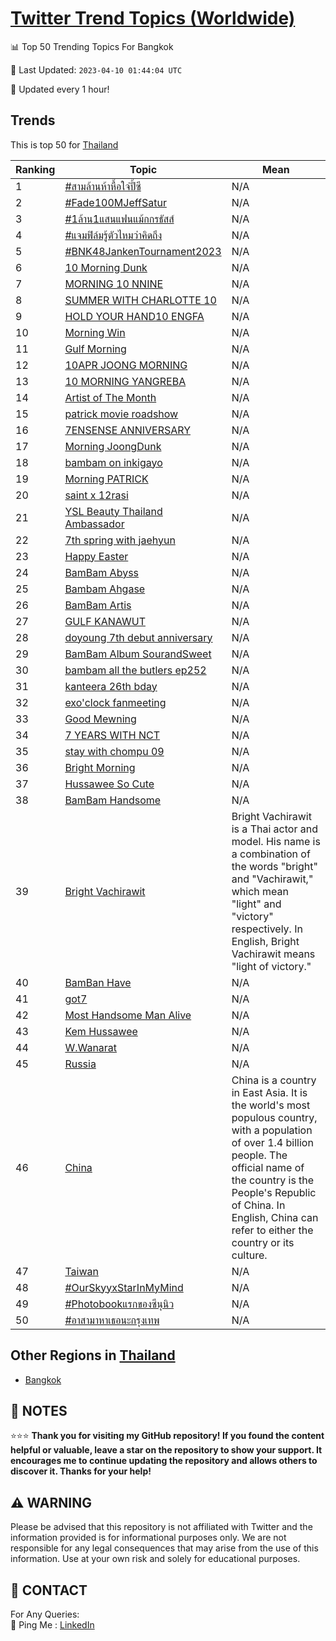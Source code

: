 [Twitter Trend Topics (Worldwide)](https://github.com/ErcinDedeoglu/Twitter-Trend-Topics)
==========


📊 Top 50 Trending Topics For Bangkok

📆 Last Updated: `2023-04-10 01:44:04 UTC`

🔧 Updated every 1 hour!


## Trends

This is top 50 for [Thailand](</Thailand>)

| Ranking | Topic | Mean |
| ------- | ------------ | ------------ |
| 1 | [#สามล้านห้าหื้อใจ๋ปี้ซี](http://twitter.com/search?q=%23%e0%b8%aa%e0%b8%b2%e0%b8%a1%e0%b8%a5%e0%b9%89%e0%b8%b2%e0%b8%99%e0%b8%ab%e0%b9%89%e0%b8%b2%e0%b8%ab%e0%b8%b7%e0%b9%89%e0%b8%ad%e0%b9%83%e0%b8%88%e0%b9%8b%e0%b8%9b%e0%b8%b5%e0%b9%89%e0%b8%8b%e0%b8%b5) | N/A |
| 2 | [#Fade100MJeffSatur](http://twitter.com/search?q=%23Fade100MJeffSatur) | N/A |
| 3 | [#1ล้าน1แสนแฟนแม้กกรธัสส์](http://twitter.com/search?q=%231%e0%b8%a5%e0%b9%89%e0%b8%b2%e0%b8%991%e0%b9%81%e0%b8%aa%e0%b8%99%e0%b9%81%e0%b8%9f%e0%b8%99%e0%b9%81%e0%b8%a1%e0%b9%89%e0%b8%81%e0%b8%81%e0%b8%a3%e0%b8%98%e0%b8%b1%e0%b8%aa%e0%b8%aa%e0%b9%8c) | N/A |
| 4 | [#แจมฟิล์มรู้ตัวไหมว่าคิดถึง](http://twitter.com/search?q=%23%e0%b9%81%e0%b8%88%e0%b8%a1%e0%b8%9f%e0%b8%b4%e0%b8%a5%e0%b9%8c%e0%b8%a1%e0%b8%a3%e0%b8%b9%e0%b9%89%e0%b8%95%e0%b8%b1%e0%b8%a7%e0%b9%84%e0%b8%ab%e0%b8%a1%e0%b8%a7%e0%b9%88%e0%b8%b2%e0%b8%84%e0%b8%b4%e0%b8%94%e0%b8%96%e0%b8%b6%e0%b8%87) | N/A |
| 5 | [#BNK48JankenTournament2023](http://twitter.com/search?q=%23BNK48JankenTournament2023) | N/A |
| 6 | [10 Morning Dunk](http://twitter.com/search?q=10+Morning+Dunk) | N/A |
| 7 | [MORNING 10 NNINE](http://twitter.com/search?q=MORNING+10+NNINE) | N/A |
| 8 | [SUMMER WITH CHARLOTTE 10](http://twitter.com/search?q=SUMMER+WITH+CHARLOTTE+10) | N/A |
| 9 | [HOLD YOUR HAND10 ENGFA](http://twitter.com/search?q=HOLD+YOUR+HAND10+ENGFA) | N/A |
| 10 | [Morning Win](http://twitter.com/search?q=Morning+Win) | N/A |
| 11 | [Gulf Morning](http://twitter.com/search?q=Gulf+Morning) | N/A |
| 12 | [10APR JOONG MORNING](http://twitter.com/search?q=10APR+JOONG+MORNING) | N/A |
| 13 | [10  MORNING YANGREBA](http://twitter.com/search?q=10++MORNING+YANGREBA) | N/A |
| 14 | [Artist of The Month](http://twitter.com/search?q=Artist+of+The+Month) | N/A |
| 15 | [patrick movie roadshow](http://twitter.com/search?q=patrick+movie+roadshow) | N/A |
| 16 | [7ENSENSE ANNIVERSARY](http://twitter.com/search?q=7ENSENSE+ANNIVERSARY) | N/A |
| 17 | [Morning JoongDunk](http://twitter.com/search?q=Morning+JoongDunk) | N/A |
| 18 | [bambam on inkigayo](http://twitter.com/search?q=bambam+on+inkigayo) | N/A |
| 19 | [Morning PATRICK](http://twitter.com/search?q=Morning+PATRICK) | N/A |
| 20 | [saint x 12rasi](http://twitter.com/search?q=saint+x+12rasi) | N/A |
| 21 | [YSL Beauty Thailand Ambassador](http://twitter.com/search?q=YSL+Beauty+Thailand+Ambassador) | N/A |
| 22 | [7th spring with jaehyun](http://twitter.com/search?q=7th+spring+with+jaehyun) | N/A |
| 23 | [Happy Easter](http://twitter.com/search?q=Happy+Easter) | N/A |
| 24 | [BamBam Abyss](http://twitter.com/search?q=BamBam+Abyss) | N/A |
| 25 | [Bambam Ahgase](http://twitter.com/search?q=Bambam+Ahgase) | N/A |
| 26 | [BamBam Artis](http://twitter.com/search?q=BamBam+Artis) | N/A |
| 27 | [GULF KANAWUT](http://twitter.com/search?q=GULF+KANAWUT) | N/A |
| 28 | [doyoung 7th debut anniversary](http://twitter.com/search?q=doyoung+7th+debut+anniversary) | N/A |
| 29 | [BamBam Album SourandSweet](http://twitter.com/search?q=BamBam+Album+SourandSweet) | N/A |
| 30 | [bambam all the butlers ep252](http://twitter.com/search?q=bambam+all+the+butlers+ep252) | N/A |
| 31 | [kanteera 26th bday](http://twitter.com/search?q=kanteera+26th+bday) | N/A |
| 32 | [exo'clock fanmeeting](http://twitter.com/search?q=exo%27clock+fanmeeting) | N/A |
| 33 | [Good Mewning](http://twitter.com/search?q=Good+Mewning) | N/A |
| 34 | [7 YEARS WITH NCT](http://twitter.com/search?q=7+YEARS+WITH+NCT) | N/A |
| 35 | [stay with chompu 09](http://twitter.com/search?q=stay+with+chompu+09) | N/A |
| 36 | [Bright Morning](http://twitter.com/search?q=Bright+Morning) | N/A |
| 37 | [Hussawee So Cute](http://twitter.com/search?q=Hussawee+So+Cute) | N/A |
| 38 | [BamBam Handsome](http://twitter.com/search?q=BamBam+Handsome) | N/A |
| 39 | [Bright Vachirawit](http://twitter.com/search?q=Bright+Vachirawit) | Bright Vachirawit is a Thai actor and model. His name is a combination of the words "bright" and "Vachirawit," which mean "light" and "victory" respectively. In English, Bright Vachirawit means "light of victory." |
| 40 | [BamBan Have](http://twitter.com/search?q=BamBan+Have) | N/A |
| 41 | [got7](http://twitter.com/search?q=got7) | N/A |
| 42 | [Most Handsome Man Alive](http://twitter.com/search?q=Most+Handsome+Man+Alive) | N/A |
| 43 | [Kem Hussawee](http://twitter.com/search?q=Kem+Hussawee) | N/A |
| 44 | [W.Wanarat](http://twitter.com/search?q=W.Wanarat) | N/A |
| 45 | [Russia](http://twitter.com/search?q=Russia) | N/A |
| 46 | [China](http://twitter.com/search?q=China) | China is a country in East Asia. It is the world's most populous country, with a population of over 1.4 billion people. The official name of the country is the People's Republic of China. In English, China can refer to either the country or its culture. |
| 47 | [Taiwan](http://twitter.com/search?q=Taiwan) | N/A |
| 48 | [#OurSkyyxStarInMyMind](http://twitter.com/search?q=%23OurSkyyxStarInMyMind) | N/A |
| 49 | [#Photobookแรกของซีนุนิว](http://twitter.com/search?q=%23Photobook%e0%b9%81%e0%b8%a3%e0%b8%81%e0%b8%82%e0%b8%ad%e0%b8%87%e0%b8%8b%e0%b8%b5%e0%b8%99%e0%b8%b8%e0%b8%99%e0%b8%b4%e0%b8%a7) | N/A |
| 50 | [#อาสามาหาเธอนะกรุงเทพ](http://twitter.com/search?q=%23%e0%b8%ad%e0%b8%b2%e0%b8%aa%e0%b8%b2%e0%b8%a1%e0%b8%b2%e0%b8%ab%e0%b8%b2%e0%b9%80%e0%b8%98%e0%b8%ad%e0%b8%99%e0%b8%b0%e0%b8%81%e0%b8%a3%e0%b8%b8%e0%b8%87%e0%b9%80%e0%b8%97%e0%b8%9e) | N/A |



## Other Regions in [Thailand](</Thailand>)

* [Bangkok](</Thailand/Bangkok.md>)



## 📝 NOTES

⭐⭐⭐ **Thank you for visiting my GitHub repository! If you found the content helpful or valuable, leave a star on the repository to show your support. It encourages me to continue updating the repository and allows others to discover it. Thanks for your help!**


## ⚠️ WARNING

Please be advised that this repository is not affiliated with Twitter and the information provided is for informational purposes only. We are not responsible for any legal consequences that may arise from the use of this information. Use at your own risk and solely for educational purposes.


## 📨 CONTACT

 For Any Queries:  
            🏓 Ping Me : [LinkedIn](https://www.linkedin.com/in/ercindedeoglu/)
